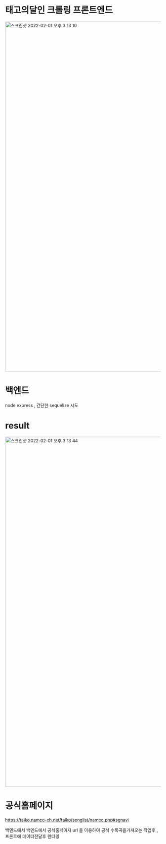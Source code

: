 # 태고의달인 크롤링 프론트엔드 


<img width="1128" alt="스크린샷 2022-02-01 오후 3 13 10" src="https://user-images.githubusercontent.com/69393030/151921098-eb46b143-40c4-486e-ad06-9fed3293d285.png">

# 백엔드 
node express , 간단한 sequelize 시도 


# result 
<img width="1128" alt="스크린샷 2022-02-01 오후 3 13 44" src="https://user-images.githubusercontent.com/69393030/151921134-9a98598a-1991-4fbc-96e1-739d8d479b87.png">


# 공식홈페이지

https://taiko.namco-ch.net/taiko/songlist/namco.php#sgnavi 

백엔드에서 
백엔드에서 공식홈페이지 url 을 이용하여 공식 수록곡을가져오는 작업후 , 프론트에 데이터전달후 렌더링
